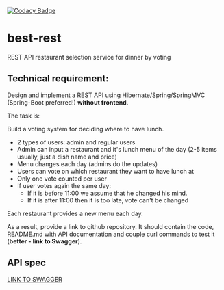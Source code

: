 [![Codacy Badge](https://app.codacy.com/project/badge/Grade/49b615cd1ce5450ca69b231a682d83c7)](https://www.codacy.com/gh/filatov-tech/best-rest/dashboard?utm_source=github.com&amp;utm_medium=referral&amp;utm_content=filatov-tech/best-rest&amp;utm_campaign=Badge_Grade)
# best-rest
REST API restaurant selection service for dinner by voting

##  Technical requirement:
Design and implement a REST API using Hibernate/Spring/SpringMVC (Spring-Boot preferred!) **without frontend**.

The task is:

Build a voting system for deciding where to have lunch.

* 2 types of users: admin and regular users
* Admin can input a restaurant and it's lunch menu of the day (2-5 items usually, just a dish name and price)
* Menu changes each day (admins do the updates)
* Users can vote on which restaurant they want to have lunch at
* Only one vote counted per user
* If user votes again the same day:
    - If it is before 11:00 we assume that he changed his mind.
    - If it is after 11:00 then it is too late, vote can't be changed

Each restaurant provides a new menu each day.

As a result, provide a link to github repository. It should contain the code, README.md with API documentation and couple curl commands to test it (**better - link to Swagger**).

## API spec
[LINK TO SWAGGER](http://filatov.tech/best-rest/api/v1/swagger-ui/index.html#/)